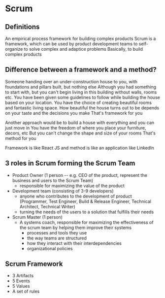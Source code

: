 # Scrum
## Definitions
An empirical process framework for building complex products
Scrum is a framework, which can be used by product development teams to self-organize to solve complex and adaptice problems
Basically, to build complex products

## Difference between a framework and a method?
Someone handing over an under-construction house to you, with foundations and pillars built, but nothing else
Although you had something to start with, but you can't begin living in this building without walls, rooms etc.
You have been given some guidelines to follow while building the house based on your location.
You have the choice of creating beautiful rooms and fantastic living space. How beautiful the house turns out to be depends on your taste and the decisions you make
That's framework for you

Another approach would be to build a house with everything and you can just move in
You have the freedom of where you place your furniture, decors, etc
But you can't change the shape and size of your rooms 
That's method for you

Framework is like React JS and method is like an application like LinkedIn

## 3 roles in Scrum forming the Scrum Team
- Product Owner (1 person -- e.g. CEO of the product, represent the business and users to the Scrum Team)
  - responsible for maximizing the value of the product 
- Development team (consisting of 3-9 developers)
  - anyone who contributes to the development of product (Programmer, Test Engineer, Build & Release Engineer, Technical Architect, Technical Writer)
  - turning the needs of the users to a solution that fulfills their needs 
- Scrum Master (1 person)
  - A systems coach, responsible for maximizing the effectiveness of the scrum team by helping them improve their systems
    - processes and tools they use 
    - the way teams are structured
    - how they interact with their interdependencies
    - organizational policies

## Scrum Framework
- 3 Artifacts
- 5 Events
- 5 Values
- A set of rules
